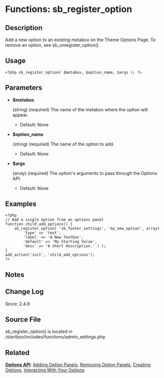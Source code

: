 # Functions: sb_register_option

## Description

Add a new option to an existing metabox on the Theme Options Page. To remove an option, see sb_unregister_option().

## Usage

	<?php sb_register_option( $metabox, $option_name, $args ); ?>

## Parameters

* **$metabox**

	(string) (required) The name of the metabox where the option will appear.

	* Default: None

* **$option_name**

	(string) (required) The name of the option to add.

	* Default: None

* **$args**

	(array) (required) The option's arguments to pass through the Options API.

	* Default: None

## Examples

	<?php
	// Add a single option from an options panel
	function child_add_options() {
		sb_register_option( 'sb_footer_settings', 'my_new_option', array(
			'type' => 'text',
			'label' => 'A New Textbox',
			'default' => 'My Starting Value',
			'desc' => 'A short description.' ) );
	}
	add_action('init', 'child_add_options');
	?>

## Notes
## Change Log

Since: 2.4.9
## Source File

sb_register_option() is located in /startbox/includes/functions/admin_settings.php

## Related

**[Options API](http://docs.wpstartbox.com/Options_API)**: [Adding Option Panels](http://docs.wpstartbox.com/Functions:sb_register_settings), [Removing Option Panels](http://docs.wpstartbox.com/Functions:sb_unregister_settings), [Creating Options](http://docs.wpstartbox.com/Options_API:Creating_Options), [Interacting With Your Options](http://docs.wpstartbox.com/Options_API#Interacting_With_Your_Options)